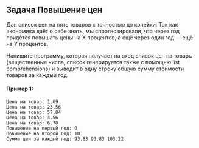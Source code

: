 ## Задача Повышение цен
Дан список цен на пять товаров с точностью до копейки. 
Так как экономика даёт о себе знать, мы спрогнозировали, 
что через год придётся повышать цены на X процентов, 
а ещё через один год — ещё на Y процентов.

Напишите программу, которая получает на вход список цен на товары 
(вещественные числа, список генерируется также с помощью list comprehensions)
и выводит в одну строку общую сумму стоимости товаров за каждый год.

#### Пример 1:
```
Цена на товар: 1.09
Цена на товар: 23.56
Цена на товар: 57.84
Цена на товар: 4.56
Цена на товар: 6.78
Повышение на первый год: 0
Повышение на второй год: 10
Сумма цен за каждый год: 93.83 93.83 103.22

```
